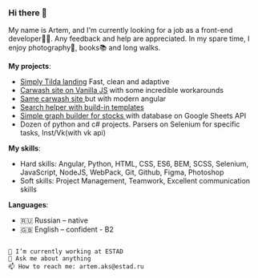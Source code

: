 ### Hi there 👋

<!--
**RAV1OL33/RAV1OL33** is a ✨ _special_ ✨ repository because its `README.md` (this file) appears on your GitHub profile.

Here are some ideas to get you started:
- 🌱 I’m currently learning ...
- 👯 I’m looking to collaborate on ...
- 🤔 I’m looking for help with ...
- 💬 Ask me about ...
- 📫 How to reach me: ...
- 😄 Pronouns: ...
- ⚡ Fun fact: ...
See my full resume [here](https://bit.ly/AlexMorrisonCV)
-->

My name is Artem, and I'm currently looking for a job as a front-end developer👩‍💻. Any feedback and help are appreciated.
In my spare time, I enjoy photography📸, books📚 and long walks.

**My projects**: 
- [Simply Tilda landing](https://codepen.io/RAV1OL33/pen/abEEpaW) 
    Fast, clean and adaptive
- [Carwash site on Vanilla JS](https://pushka39.ru) with some incredible workarounds
- [Same carwash site ](https://rav1ol33.github.io/Pushka-39/)but with modern angular
- [Search helper with build-in templates](https://rav1ol33.github.io/Search-Try-prod/)
- [Simple graph builder for stocks  ](https://rav1ol33.github.io/Search-Try-prod/)with database on Google Sheets API
- Dozen of python and c# projects. Parsers on Selenium for specific tasks, Inst/Vk(with vk api)

**My skills**: 
- Hard skills: Angular, Python, HTML, CSS, ES6, BEM, SCSS, Selenium, JavaScript, NodeJS, WebPack, Git, Github, Figma, Photoshop
- Soft skills: Project Management, Teamwork, Excellent communication skills

**Languages**:
- 🇷🇺 Russian – native
- 🇬🇧 English – confident - B2



```

🔭 I’m currently working at ESTAD
💬 Ask me about anything
📫 How to reach me: artem.aks@estad.ru

```

